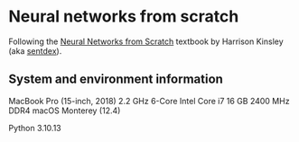 # Neural networks from scratch

Following the [Neural Networks from Scratch](nnfs.io) textbook by Harrison Kinsley (aka [sentdex](youtube.com/sentdex)).

## System and environment information
MacBook Pro (15-inch, 2018)
2.2 GHz 6-Core Intel Core i7
16 GB 2400 MHz DDR4
macOS Monterey (12.4)

Python 3.10.13
